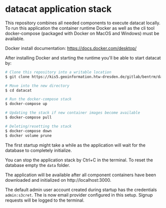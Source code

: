 # datacat application stack

This repository combines all needed components to execute datacat locally.
To run this application the container runtime Docker as well as the cli tool
docker-compose (packaged with Docker on MacOS and Windows) must be available.

Docker install documentation: https://docs.docker.com/desktop/

After installing Docker and starting the runtime you'll be able to start datacat by:

````bash
# Clone this repository into a writable location
$ git clone https://kis5.geoinformation.htw-dresden.de/gitlab/bentrm/datacat-stack.git datacat

# Move into the new directory
$ cd datacat

# Run the docker-compose stack
$ docker-compose up

# Updating the stack if new container images become available
$ docker-compose pull

# Deleting/resetting the stack
$ docker-compose down
$ docker volume prune
````

The first startup might take a while as the application will wait for the database
to completely initialize.

You can stop the application stack by Ctrl+C in the terminal.
To reset the database empty the `data` folder.

The application will be available after all component containers have been downloaded
and initialized on http://localhost:3000.

The default admin user account created during startup has the credentials `admin:s3cret`.
The is now email provider configured in this setup. Signup requests will be logged to the 
terminal.


